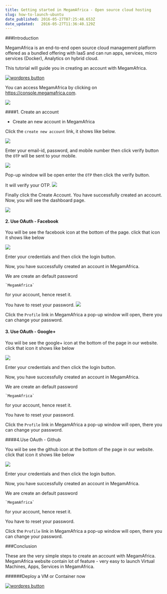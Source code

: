 ```yaml
---
title: Getting started in MegamAfrica - Open source cloud hosting
slug: how-to-launch-ubuntu
date_published: 2016-05-27T07:25:48.653Z
date_updated:   2016-05-27T11:36:40.129Z
---
```


###Introduction

MegamAfrica is an end-to-end open source cloud management platform offered as a bundled offering with IaaS and can run apps, services, micro services (Docker), Analytics on hybrid cloud.

This tutorial will guide you in creating an account with MegamAfrica.

<a href="https://console.megamafrica.com" target="_blank">
<img src="https://s3-ap-southeast-1.amazonaws.com/megampub/images/megamafrica/DEPLOY-TO-MEGAM-AFRICA-BIG1.png" alt="wordpres button" /></a>


You can access MegamAfrica by clicking on https://console.megamafrica.com.

![](/content/images/2016/05/s1-1.png)

####1. Create an account

* Create an new account in MegamAfrica

Click the `create new account` link, it shows like below.

![](/content/images/2016/05/s2.png)

Enter your email-id, password, and mobile number then click verify button the `OTP` will be sent to your mobile.

![](/content/images/2016/05/s3.png)

Pop-up window will be open enter the `OTP` then click the verify button.

It will verify your OTP.
![](/content/images/2016/05/s5.png)

Finally click the Create Account. You have successfully created an account. Now, you will see the dashboard page. 

![](/content/images/2016/05/s6.png)

#### 2. Use OAuth - Facebook

You will be see the facebook icon at the bottom of the page. click that icon it shows like below

![](/content/images/2016/05/s1-1-1-1.png)

Enter your credentials and then click the login button. 

Now, you have successfully created an account in MegamAfrica. 

We are create an default password 

	`MegamAfrica` 
    
 for your account, hence reset it.
 
 You have to reset your password. 
![](/content/images/2016/05/profile.jpg)

Click the `Profile` link in MegamAfrica a pop-up window will open, there you can change your password. 

#### 3. Use OAuth - Google+

You wiil be see the google+ icon at the bottom of the page in our website. click that icon it shows like below

![](/content/images/2016/05/signin.jpg)

Enter your credentials and then click the login button. 

Now, you have successfully created an account in MegamAfrica. 

We are create an default password 

	`MegamAfrica` 
    
 for your account, hence reset it.
 
 You have to reset your password. 
 
 Click the `Profile` link in MegamAfrica a pop-up window will open, there you can change your password. 

####4.Use OAuth - Github

You wiil be see the github icon at the bottom of the page in our website. click that icon it shows like below

![](/content/images/2016/05/s1-3.png)

Enter your credentials and then click the login button. 

Now, you have successfully created an account in MegamAfrica. 

We are create an default password 

	`MegamAfrica` 
    
 for your account, hence reset it.
 
 You have to reset your password. 
 
 Click the `Profile` link in MegamAfrica a pop-up window will open, there you can change your password. 


###Conclusion

These are the very simple steps to create an account with MegamAfrica. MegamAfrica website contain lot of feature - very easy to launch Virtual Machines, Apps, Services in MegamAfrica.

######Deploy a VM or Container now

<a href="https://console.megamafrica.com" target="_blank">
<img src="https://s3-ap-southeast-1.amazonaws.com/megampub/images/megamafrica/DEPLOY-TO-MEGAM-AFRICA-BIG1.png" alt="wordpres button" /></a>


